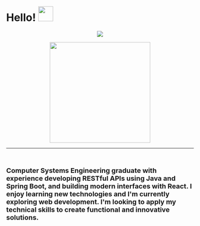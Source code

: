 <h1> Hello! <img src="https://raw.githubusercontent.com/MartinHeinz/MartinHeinz/master/wave.gif" width="40px"> </h1>

<p align="center">
  <img src="https://readme-typing-svg.herokuapp.com?color=%2336BCF7&size=25&center=true&vCenter=true&width=600&height=75&lines=I'm+Santiago;Computer+Systems+Engineer;Cooking+Projects;">
</p>

<p align="center">
  <img src="https://media.giphy.com/media/QvpqTCiEcwtvx6wwJK/giphy.gif" width="270" height="270" frameBorder="0" class="giphy-embed" allowFullScreen></img>
</p>

<hr>
<br>

<p style="font-size: 18px;">
  <strong>
    Computer Systems Engineering graduate with experience developing RESTful APIs using Java and Spring Boot, 
    and building modern interfaces with React. I enjoy learning new technologies and I'm currently exploring 
    web development. I'm looking to apply my technical skills to create functional and innovative solutions.
  </strong>
</p>
